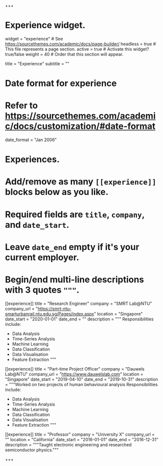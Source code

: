 +++
# Experience widget.
widget = "experience"  # See https://sourcethemes.com/academic/docs/page-builder/
headless = true  # This file represents a page section.
active = true  # Activate this widget? true/false
weight = 40  # Order that this section will appear.

 

title = "Experience"
subtitle = ""

 

# Date format for experience
#   Refer to https://sourcethemes.com/academic/docs/customization/#date-format
date_format = "Jan 2006"

 

# Experiences.
#   Add/remove as many `[[experience]]` blocks below as you like.
#   Required fields are `title`, `company`, and `date_start`.
#   Leave `date_end` empty if it's your current employer.
#   Begin/end multi-line descriptions with 3 quotes `"""`.
[[experience]]
  title = "Research Engineer"
  company = "SMRT Lab@NTU"
  company_url = "https://smrt-ntu-smarturbanrail.ntu.edu.sg/Pages/index.aspx"
  location = "Singapore"
  date_start = "2020-01-01"
  date_end = ""
  description = """
  Responsibilities include:
  
  * Data Analysis
  * Time-Series Analysis
  * Machine Learning
  * Data Classification
  * Data Visualisation
  * Feature Extraction
  """

 
[[experience]]
  title = "Part-time Project Officer"
  company = "Dauwels Lab@NTU"
  company_url = "https://www.dauwelslab.com"
  location = "Singapore"
  date_start = "2019-04-10"
  date_end = "2019-10-31"
  description = """Worked on two projects of human behavioural analysis
  Responsibilities include:
  
  * Data Analysis
  * Time-Series Analysis
  * Machine Learning
  * Data Classification
  * Data Visualisation
  * Feature Extraction
  """
  
  
[[experience]]
  title = "Professor"
  company = "University X"
  company_url = ""
  location = "California"
  date_start = "2016-01-01"
  date_end = "2016-12-31"
  description = """Taught electronic engineering and researched semiconductor physics."""

 

+++
